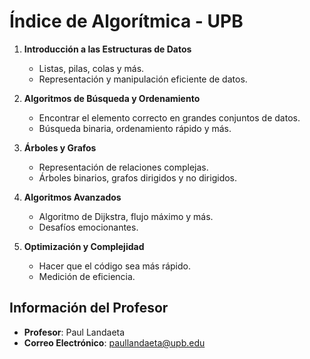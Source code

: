 # Índice de Algorítmica - UPB

1. **Introducción a las Estructuras de Datos**
    - Listas, pilas, colas y más.
    - Representación y manipulación eficiente de datos.

2. **Algoritmos de Búsqueda y Ordenamiento**
    - Encontrar el elemento correcto en grandes conjuntos de datos.
    - Búsqueda binaria, ordenamiento rápido y más.

3. **Árboles y Grafos**
    - Representación de relaciones complejas.
    - Árboles binarios, grafos dirigidos y no dirigidos.

4. **Algoritmos Avanzados**
    - Algoritmo de Dijkstra, flujo máximo y más.
    - Desafíos emocionantes.

5. **Optimización y Complejidad**
    - Hacer que el código sea más rápido.
    - Medición de eficiencia.

## Información del Profesor

- **Profesor**: Paul Landaeta
- **Correo Electrónico**: paullandaeta@upb.edu

